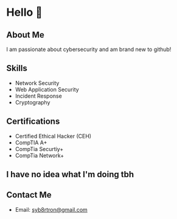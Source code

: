 # Hello 👋

## About Me
I am passionate about cybersecurity and am brand new to github!

## Skills
- Network Security
- Web Application Security
- Incident Response
- Cryptography

## Certifications
- Certified Ethical Hacker (CEH)
- CompTIA A+
- CompTia Securtiy+
- CompTia Network+
  
## I have no idea what I'm doing tbh
  
## Contact Me
- Email: syb8rtron@gmail.com
